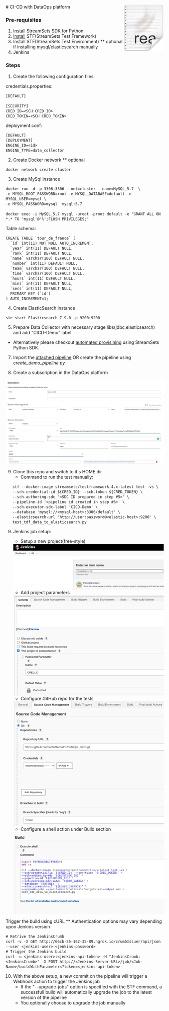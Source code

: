 <img src="/images/readme.png" align="right" />
# CI-CD with DataOps platform

### Pre-requisites
1. [Install](https://docs.streamsets.com/platform-sdk/learn/installation.html) StreamSets SDK for Python 
2. [Install](https://docs.streamsets.com/stf/latest/installation.html) STF(StreamSets Test Framework)
3. Install STE(StreamSets Test Environment) ** optional if installing mysql/elasticsearch manually 
4. Jenkins

### Steps 

1. Create the following configuration files:

credentials.properties:
```
[DEFAULT]

[SECURITY]
CRED_ID=<SCH CRED_ID>
CRED_TOKEN=<SCH CRED_TOKEN>
```
deployment.conf:
```
[DEFAULT]
[DEPLOYMENT]
ENGINE_ID=<id>
ENGINE_TYPE=data_collector
```
2. Create Docker network ** optional 
```
docker network create cluster
```
3. Create MySql instance
```
docker run -d -p 3306:3306 --net=cluster --name=MySQL_5.7  \
-e MYSQL_ROOT_PASSWORD=root -e MYSQL_DATABASE=default -e MYSQL_USER=mysql \
-e MYSQL_PASSWORD=mysql  mysql:5.7

docker exec -i MySQL_5.7 mysql -uroot -proot default -e "GRANT ALL ON *.* TO 'mysql'@'%';FLUSH PRIVILEGES;"
```
Table schema:
```
CREATE TABLE `tour_de_france` (
  `id` int(11) NOT NULL AUTO_INCREMENT,
  `year` int(11) DEFAULT NULL,
  `rank` int(11) DEFAULT NULL,
  `name` varchar(100) DEFAULT NULL,
  `number` int(11) DEFAULT NULL,
  `team` varchar(100) DEFAULT NULL,
  `time` varchar(100) DEFAULT NULL,
  `hours` int(11) DEFAULT NULL,
  `mins` int(11) DEFAULT NULL,
  `secs` int(11) DEFAULT NULL,
  PRIMARY KEY (`id`)
) AUTO_INCREMENT=1;
```
4. Create ElasticSearch instance
```
ste start Elasticsearch_7.9.0 -p 9200:9200
```
5. Prepare Data Collector with necessary stage libs(jdbc,elasticsearch) and add "CICD-Demo" label
- Alternatively please checkout [automated provisining](https://github.com/enterthematrix/dataops_provisioning) using StreamSets Python SDK. 

7. Import the [attached pipeline](https://github.com/enterthematrix/DataOps_CICD/blob/main/DataOpsCICDpipeline009d1762-04c3-4770-8ac5-c2205acd8824:cd4694f6-2c60-11ec-988d-5b2e605d28aa.json) OR create the pipeline using _create_demo_pipeline.py_

8. Create a subscription in the DataOps platform
<img src="/images/subscription.png" align="center"/>

9. Clone this repo and switch to it's HOME dir
   - Command to run the test manually:
```
   stf --docker-image streamsets/testframework-4.x:latest test -vs \
   --sch-credential-id ${CRED_ID} --sch-token ${CRED_TOKEN} \
   --sch-authoring-sdc '<SDC ID prepared in step #5>' \
   --pipeline-id '<pipeline id created in step #6>' \
   --sch-executor-sdc-label 'CICD-Demo' \
   --database 'mysql://<mysql-host>:3306/default' \
   --elasticsearch-url 'http://user:password@<elastic-host>:9200' \
   test_tdf_data_to_elasticsearch.py
   ```

9. Jenkins job setup:
   - Setup a new project(free-style)
   <img src="/images/jenkins_project.png" align="center"/>
   
   - Add project parameters 
   <img src="/images/project_params.png" align="center"/>
   
   - Configure GitHub repo for the tests
   <img src="/images/git_repo.png" align="center"/>
   
   - Configure a shell action under Build section
   <img src="/images/build_action.png" align="center"/>

Trigger the build using cURL ** Authentication options may vary depending upon Jenkins version 
```
# Retrive the JenkinsCrumb
curl -v -X GET http://66cb-35-162-35-89.ngrok.io/crumbIssuer/api/json --user <jenkins-user>:<jenkins-password>
# Trigger the Jenkins build 
curl -u <jenkins-user>:<jenkins-api-token> -H "JenkinsCrumb: <JenkinsCrumb>" -X POST http://<Jenkins-Server-URL>/job/<Job-Name>/buildWithParameters?token=<jenkins-api-token>
```

10. With the above setup, a new commit on the pipeline will trigger a Webhook action to trigger the Jenkins job
    - If the "--upgrade-jobs" option is specified with the STF command, a successfull build will automatically upgrade the job to the latest version of the pipeline 
    - You optionally choose to upgrade the job manually 







